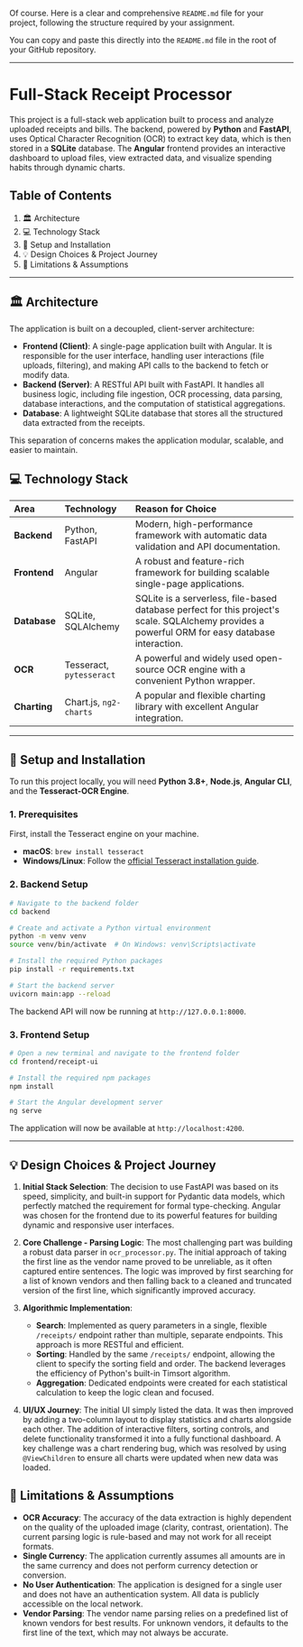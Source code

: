 Of course. Here is a clear and comprehensive `README.md` file for your project, following the structure required by your assignment.

You can copy and paste this directly into the `README.md` file in the root of your GitHub repository.

-----

# Full-Stack Receipt Processor

This project is a full-stack web application built to process and analyze uploaded receipts and bills. The backend, powered by **Python** and **FastAPI**, uses Optical Character Recognition (OCR) to extract key data, which is then stored in a **SQLite** database. The **Angular** frontend provides an interactive dashboard to upload files, view extracted data, and visualize spending habits through dynamic charts.

## Table of Contents

1.  🏛️ Architecture
2.  💻 Technology Stack
3.  🚀 Setup and Installation
4.  💡 Design Choices & Project Journey
5.  🚧 Limitations & Assumptions

-----

## 🏛️ Architecture

The application is built on a decoupled, client-server architecture:

  * **Frontend (Client)**: A single-page application built with Angular. It is responsible for the user interface, handling user interactions (file uploads, filtering), and making API calls to the backend to fetch or modify data.
  * **Backend (Server)**: A RESTful API built with FastAPI. It handles all business logic, including file ingestion, OCR processing, data parsing, database interactions, and the computation of statistical aggregations.
  * **Database**: A lightweight SQLite database that stores all the structured data extracted from the receipts.

This separation of concerns makes the application modular, scalable, and easier to maintain.

## 💻 Technology Stack

| Area | Technology | Reason for Choice |
| :--- | :--- | :--- |
| **Backend** | Python, FastAPI | Modern, high-performance framework with automatic data validation and API documentation. |
| **Frontend** | Angular | A robust and feature-rich framework for building scalable single-page applications. |
| **Database** | SQLite, SQLAlchemy | SQLite is a serverless, file-based database perfect for this project's scale. SQLAlchemy provides a powerful ORM for easy database interaction. |
| **OCR** | Tesseract, `pytesseract` | A powerful and widely used open-source OCR engine with a convenient Python wrapper. |
| **Charting** | Chart.js, `ng2-charts` | A popular and flexible charting library with excellent Angular integration. |

-----

## 🚀 Setup and Installation

To run this project locally, you will need **Python 3.8+**, **Node.js**, **Angular CLI**, and the **Tesseract-OCR Engine**.

### 1\. Prerequisites

First, install the Tesseract engine on your machine.

  * **macOS**: `brew install tesseract`
  * **Windows/Linux**: Follow the [official Tesseract installation guide](https://github.com/tesseract-ocr/tessdoc).

### 2\. Backend Setup

```bash
# Navigate to the backend folder
cd backend

# Create and activate a Python virtual environment
python -m venv venv
source venv/bin/activate  # On Windows: venv\Scripts\activate

# Install the required Python packages
pip install -r requirements.txt

# Start the backend server
uvicorn main:app --reload
```

The backend API will now be running at `http://127.0.0.1:8000`.

### 3\. Frontend Setup

```bash
# Open a new terminal and navigate to the frontend folder
cd frontend/receipt-ui

# Install the required npm packages
npm install

# Start the Angular development server
ng serve
```

The application will now be available at `http://localhost:4200`.

-----

## 💡 Design Choices & Project Journey

1.  **Initial Stack Selection**: The decision to use FastAPI was based on its speed, simplicity, and built-in support for Pydantic data models, which perfectly matched the requirement for formal type-checking. Angular was chosen for the frontend due to its powerful features for building dynamic and responsive user interfaces.

2.  **Core Challenge - Parsing Logic**: The most challenging part was building a robust data parser in `ocr_processor.py`. The initial approach of taking the first line as the vendor name proved to be unreliable, as it often captured entire sentences. The logic was improved by first searching for a list of known vendors and then falling back to a cleaned and truncated version of the first line, which significantly improved accuracy.

3.  **Algorithmic Implementation**:

      * **Search**: Implemented as query parameters in a single, flexible `/receipts/` endpoint rather than multiple, separate endpoints. This approach is more RESTful and efficient.
      * **Sorting**: Handled by the same `/receipts/` endpoint, allowing the client to specify the sorting field and order. The backend leverages the efficiency of Python's built-in Timsort algorithm.
      * **Aggregation**: Dedicated endpoints were created for each statistical calculation to keep the logic clean and focused.

4.  **UI/UX Journey**: The initial UI simply listed the data. It was then improved by adding a two-column layout to display statistics and charts alongside each other. The addition of interactive filters, sorting controls, and delete functionality transformed it into a fully functional dashboard. A key challenge was a chart rendering bug, which was resolved by using `@ViewChildren` to ensure all charts were updated when new data was loaded.

## 🚧 Limitations & Assumptions

  * **OCR Accuracy**: The accuracy of the data extraction is highly dependent on the quality of the uploaded image (clarity, contrast, orientation). The current parsing logic is rule-based and may not work for all receipt formats.
  * **Single Currency**: The application currently assumes all amounts are in the same currency and does not perform currency detection or conversion.
  * **No User Authentication**: The application is designed for a single user and does not have an authentication system. All data is publicly accessible on the local network.
  * **Vendor Parsing**: The vendor name parsing relies on a predefined list of known vendors for best results. For unknown vendors, it defaults to the first line of the text, which may not always be accurate.
